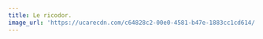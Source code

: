 ```yaml
---
title: Le ricodor.
image_url: 'https://ucarecdn.com/c64828c2-00e0-4581-b47e-1883cc1cd614/'
---
```


